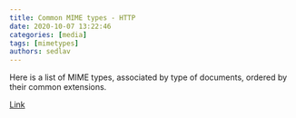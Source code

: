 ```yaml
---
title: Common MIME types - HTTP 
date: 2020-10-07 13:22:46
categories: [media]
tags: [mimetypes]
authors: sedlav
---
```


Here is a list of MIME types, associated by type of documents, ordered by their common extensions.

[Link](https://developer.mozilla.org/en-US/docs/Web/HTTP/Basics_of_HTTP/MIME_types/Common_types)
